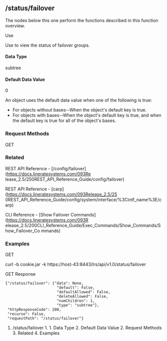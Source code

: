 ## /status/failover

The nodes below this one perform the functions described in this function
overview.

Use

Use to view the status of failover groups.

#### Data Type

subtree

#### Default Data Value

0

An object uses the default data value when one of the following is true:

  * For objects without bases--When the object's default key is true.
  * For objects with bases--When the object's default key is true, and when the default key is true for all of the object's bases.

### Request Methods

GET

### Related

REST API Reference - [/config/failover](https://docs.lineratesystems.com/093Re
lease_2.5/250REST_API_Reference_Guide/config/failover)

REST API Reference - [carp](https://docs.lineratesystems.com/093Release_2.5/25
0REST_API_Reference_Guide/config/system/interface/%3Cintf_name%3E/carp)

CLI Reference - [Show Failover Commands](https://docs.lineratesystems.com/093R
elease_2.5/200CLI_Reference_Guide/Exec_Commands/Show_Commands/Show_Failover_Co
mmands)

### Examples

GET

curl -b cookie.jar -k https://host-43:8443/lrs/api/v1.0/status/failover

GET Response

    
    {"/status/failover": {"data": None,
                           "default": False,
                           "defaultAllowed": False,
                           "deleteAllowed": False,
                           "numChildren": 1,
                           "type": "subtree"},
     "httpResponseCode": 200,
     "recurse": False,
     "requestPath": "/status/failover"}
    

  1. /status/failover
    1.       1. Data Type
      2. Default Data Value
    2. Request Methods
    3. Related
    4. Examples

